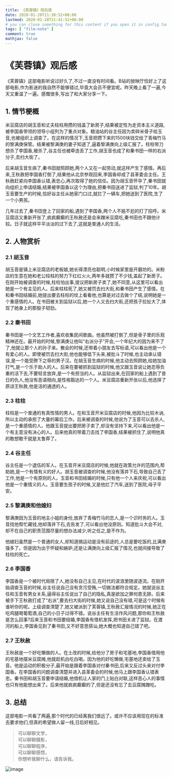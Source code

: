 ```yaml
---
title: 《芙蓉镇》观后感
date: 2020-01-20T21:38:52+08:00
lastmod: 2020-01-28T21:41:52+08:00
# you can close something for this content if you open it in config.toml.
tags: [ "film-note" ]
comment: true
mathjax: false
---
```


# 《芙蓉镇》观后感

《芙蓉镇》这部电影听说过好久了,不过一直没有时间看。B站的放映厅恰好上了这部电影,作为影迷的我自然不能够错过,毕竟大会员不便宜呢。昨天晚上看了一遍,今天又重温了一遍。感慨很多,写出了和大家分享一下。

## 1. 情节梗概

米豆腐店的胡玉音和丈夫柱柱用攒的钱盖了新房子,结果被定性为走资本主义道路,被李国香带领的领导小组列为了重点对象。粮油站的谷主任因为卖碎米骨子给玉音,也被组织上调查了。在这样的情况下,玉音把攒下来的1500块钱交给了青梅竹马的黎满庚保管。结果被黎满庚的妻子知道了,逼着黎满庚向上级汇报了。柱柱带刀想杀了李国香,被杀了,谷主任也被牵连丢了工作,胡玉音也成了和秦书田一样的右派分子,去扫大街了。

后来胡玉音生病了,秦书田就照顾她,两个人又在一起劳动,就这样产生了感情。再后来,王秋赦把李国香打倒了,结果他从北京参观回来,李国香却成了县革委会主任。王秋赦赶紧向李国香认错,表忠心,再次取得了她的信任。因为胡玉音怀孕了,秦书田就向组织上申请结婚,结果被李国香以这个为理由,把秦书田送进了监狱,判了10年。胡玉音要生产的时候,恰好谷主任从她家门口过,就拦了一辆车,把她送到了医院,生了一个小男孩。

几年过去了,秦书田登上了回家的船,遇到了李国香,两个人不尴不尬的打了招呼。米豆腐店又重新开张了,疯疯癫癫的王秋赦还是会来蹭米豆腐吃,秦书田也不跟他计较。日子就这样平平淡淡的过下去了,这就是普通人的生活。

## 2. 人物赏析

### 2.1 胡玉音

胡玉音是镇上米豆腐店的老板娘,她长得漂亮也聪明,小时候家里是开磨坊的。米粉店的生意在她和老公柱柱的努力下红红火火,两年多就攒了不少钱,盖起了新房子。在刚开始被调查的时候,柱柱怕出事,提议把新房子卖了,她不同意,从这里可以看出她是一个有主见的人。后来柱柱死了,她又被罚去扫大街,和秦书田产生了感情。在和秦书田结婚前,她提出要去柱柱的坟上看看他,也算是对过去做个了结,说明她是一个重感情的人。在书田被关到监狱以后,她一个人又去扫大街,还把孩子拉扯大了,体现了她身上的那股子韧劲。

### 2.2 秦书田

秦书田是一个文艺工作者,喜欢收集民间歌曲。他虽然被打倒了,但是骨子里的乐观精神还在。最开始的时候,黎满庚让他叫“右派分子”开会,一个年纪大的因为来不了了,他就让那个人的孙子来。散会的时候,还带着小朋友去写标语,可以看出他是一个有爱心的人。即使被罚去扫大街,他也能够低下头来,被批斗了时候,也主动承认错误,是一个能受胯下之辱的男子汉。在胡玉音生病的时候,他主动去照顾她,给她加油打气,是一个乐于助人的人。后来在要被抓到监狱的时候,他又跟玉音说让她忍辱负重的活下去,不要轻言放弃,是一个有担当的人。从监狱出来,在回家的船上遇到了昔日的仇人,他没有恶语相向,是性格豁达的一个人。米豆腐店重新开张以后,他选择了原谅王秋赦,他是活的通透的人。

### 2.3 柱柱

柱柱是一个普通的有真性情的男人。在和玉音开米豆腐店的时候,他因为比较木讷,所以主动的承担了大量的幕后工作。后来被调查的时候,他说为了玉音可以去杀人,是一个重感情的人。他跟玉音提出要把房子卖了,却没有坚持下来,可以看出他是一个有主意没有决心的人。后来他真的带着刀去找了李国香,结果被抓住了,说明他真的敢想敢干就是太鲁莽了。

### 2.4 谷主任

谷主任是一个退伍的军人。在玉音开米豆腐店的时候,他就在政策允许的范围内,帮助她,是一个有情有义的好人。胡玉音被调查的时候,他没有落井下石,导致自己丢了工作,他是一个有原则的人。玉音和书田结婚的时候,只有他一个人来庆祝,可以看出他是一个重情义的人。玉音要生孩子的时候,又是他拦了汽车,送到了医院,母子平安。

### 2.5 黎满庚和他媳妇

黎满庚因为玉音的地主小姐的身份,放弃了青梅竹马的恋人,是一个识时务的人。玉音找他帮忙藏钱,他却落井下石,去告发了,可以看出他没原则。知道批斗大会不对,却不在自己的职责范围尽量的想办法减少,听之任之,是不作为。

他媳妇虽然是一个普通的女人,却知道搞运动是没有前途的,人总是要吃饭的,比满庚强多了。但是因为出于怀疑和嫉妒,还是让满庚向上级汇报了情况,也就间接导致了柱柱的死亡。

### 2.6 李国香

李国香是一个被时代局限了人,她没有自己主见,在时代的波浪里随波逐流。在刚开始调查玉音的时候,谷主任说自己没有贪污受贿,一切做法都符合规定。她就说谷主任和玉音有男女关系,逼得谷主任说出了自己的隐私,真是欲加之罪何患无辞。后来被手下王秋赦打成了“右派”,要去扫大街的时候,她又说自己没有错,可是这个时候有谁听你的呢。上级调查清楚了,她又被派到了芙蓉镇,王秋赦汇报情况的时候,她正在吃鸡腿喝葡萄酒,自己的小日子过得不错。说谷主任有生活作风问题,那你和王秋赦是怎么回事?后来玉音和书田要结婚,李国香有借机发挥,把书田关进了监狱。在渡河的船上,李国香见到了秦书田,又不好意思搭讪,她大概也知道自己错了吧。

### 2.7 王秋赦

王秋赦是一个好吃懒做的人。在土改的时候,给他分了房子和宅基地,李国香借用他的宅基地摆米豆腐摊,他就趁机白吃白喝。因为他的好吃懒做,宅基地还卖给了玉音。他是运动的积极分子,最开始是跟着李国香对付秦书田,后来又反过头来对付李国香。在李国香的问题调查清楚并进入县革委会的时候,他马上跟李国香认错表忠。秦书田和胡玉音要申请结婚,他借机让人家的门上贴白对联,这样恶心人的事情也只有他能想出来了。后来他就疯疯癫癫的了,但是还没有忘了去豆腐摊蹭吃。


## 3. 总结

这部电影一共看了两遍,那个时代的已经离我们很远了。或许不应该用现在的标准去要求他们,但真的希望做人留一线,日后好相见。


> 可以聊聊文学，   
> 可以聊聊摄影，   
> 可以聊聊程序，   
> 可以聊聊感悟，   
> 你想听我聊什么，请告诉我。

![image](https://mmbiz.qpic.cn/mmbiz_jpg/IDHaWiaS8DJpDWaY4ZNTpQR4riciaVTEqPkpwGNwbmUxHUjv8licNxNlD9IEia7rCb8KYibdRWCiamYGRfetNW1CyqWTQ/0?wx_fmt=jpeg)